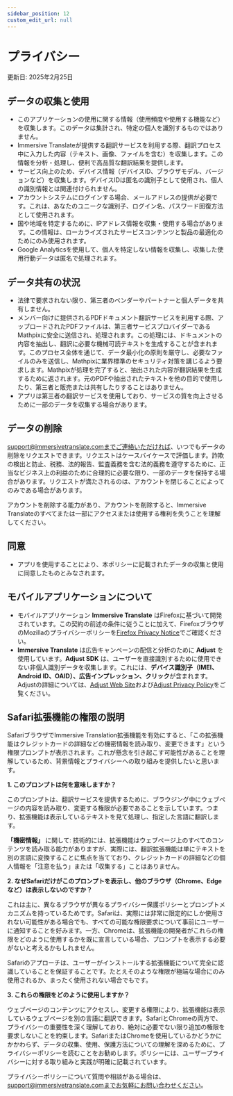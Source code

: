 ```yaml
---
sidebar_position: 12
custom_edit_url: null
---
```


# プライバシー

更新日: 2025年2月25日

## データの収集と使用

- このアプリケーションの使用に関する情報（使用頻度や使用する機能など）を収集します。このデータは集計され、特定の個人を識別するものではありません。
- Immersive Translateが提供する翻訳サービスを利用する際、翻訳プロセス中に入力した内容（テキスト、画像、ファイルを含む）を収集します。この情報を分析・処理し、便利で高品質な翻訳結果を提供します。
- サービス向上のため、デバイス情報（デバイスID、ブラウザモデル、バージョンなど）を収集します。デバイスIDは匿名の識別子として使用され、個人の識別情報とは関連付けられません。
- アカウントシステムにログインする場合、メールアドレスの提供が必要です。これは、あなたのユニークな識別子、ログイン名、パスワード回復方法として使用されます。
- 国や地域を特定するために、IPアドレス情報を収集・使用する場合があります。この情報は、ローカライズされたサービスコンテンツと製品の最適化のためにのみ使用されます。
- Google Analyticsを使用して、個人を特定しない情報を収集し、収集した使用行動データは匿名で処理されます。

## データ共有の状況

- 法律で要求されない限り、第三者のベンダーやパートナーと個人データを共有しません。
- メンバー向けに提供されるPDFドキュメント翻訳サービスを利用する際、アップロードされたPDFファイルは、第三者サービスプロバイダーであるMathpixに安全に送信され、処理されます。この処理には、ドキュメントの内容を抽出し、翻訳に必要な機械可読テキストを生成することが含まれます。このプロセス全体を通じて、データ最小化の原則を厳守し、必要なファイルのみを送信し、Mathpixに業界標準のセキュリティ対策を講じるよう要求します。Mathpixが処理を完了すると、抽出された内容が翻訳結果を生成するために返されます。元のPDFや抽出されたテキストを他の目的で使用したり、第三者と販売または共有したりすることはありません。
- アプリは第三者の翻訳サービスを使用しており、サービスの質を向上させるために一部のデータを収集する場合があります。

## データの削除

support@immersivetranslate.comまでご連絡いただければ、いつでもデータの削除をリクエストできます。リクエストはケースバイケースで評価します。詐欺の検出と防止、税務、法的報告、監査義務を含む法的義務を遵守するために、正当なビジネス上の利益のために合理的に必要な限り、一部のデータを保持する場合があります。リクエストが満たされるのは、アカウントを閉じることによってのみである場合があります。

アカウントを削除する能力があり、アカウントを削除すると、Immersive Translateのすべてまたは一部にアクセスまたは使用する権利を失うことを理解してください。

## 同意

- アプリを使用することにより、本ポリシーに記載されたデータの収集と使用に同意したものとみなされます。

## モバイルアプリケーションについて

- モバイルアプリケーション **Immersive Translate** はFirefoxに基づいて開発されています。この契約の前述の条件に従うことに加えて、FirefoxブラウザのMozillaのプライバシーポリシーを[Firefox Privacy Notice](https://www.mozilla.org/privacy/firefox/)でご確認ください。
- **Immersive Translate** は広告キャンペーンの配信と分析のために **Adjust** を使用しています。**Adjust SDK** は、ユーザーを直接識別するために使用できない非個人識別データを収集します。これには、**デバイス識別子（IMEI、Android ID、OAID）、広告インプレッション、クリック**が含まれます。Adjustの詳細については、[Adjust Web Site](https://www.adjust.com/)および[Adjust Privacy Policy](https://www.adjust.com/terms/privacy-policy/)をご覧ください。

## Safari拡張機能の権限の説明

SafariブラウザでImmersive Translation拡張機能を有効にすると、「この拡張機能はクレジットカードの詳細などの機密情報を読み取り、変更できます」という権限プロンプトが表示されます。これが懸念を引き起こす可能性があることを理解しているため、背景情報とプライバシーへの取り組みを提供したいと思います。

**1. このプロンプトは何を意味しますか？**

このプロンプトは、翻訳サービスを提供するために、ブラウジング中にウェブページの内容を読み取り、変更する権限が必要であることを示しています。つまり、拡張機能は表示しているテキストを見て処理し、指定した言語に翻訳します。

**「機密情報」** に関して: 技術的には、拡張機能はウェブページ上のすべてのコンテンツを読み取る能力がありますが、実際には、翻訳拡張機能は単にテキストを別の言語に変換することに焦点を当てており、クレジットカードの詳細などの個人情報を「注意を払う」または「収集する」ことはありません。

**2. なぜSafariだけがこのプロンプトを表示し、他のブラウザ（Chrome、Edgeなど）は表示しないのですか？**

これは主に、異なるブラウザが異なるプライバシー保護ポリシーとプロンプトメカニズムを持っているためです。Safariは、実際には非常に限定的にしか使用されない可能性がある場合でも、すべての可能な権限要求について事前にユーザーに通知することを好みます。一方、Chromeは、拡張機能の開発者がこれらの権限をどのように使用するかを既に宣言している場合、プロンプトを表示する必要がないと考えるかもしれません。

Safariのアプローチは、ユーザーがインストールする拡張機能について完全に認識していることを保証することです。たとえそのような権限が極端な場合にのみ使用されるか、まったく使用されない場合でもです。

**3. これらの権限をどのように使用しますか？**

ウェブページのコンテンツにアクセスし、変更する権限により、拡張機能は表示しているウェブページを別の言語に翻訳できます。SafariとChromeの両方で、プライバシーの重要性を深く理解しており、絶対に必要でない限り追加の権限を要求しないことを約束します。SafariまたはChromeを使用しているかどうかにかかわらず、データの収集、使用、保護方法についての理解を深めるために、プライバシーポリシーを読むことをお勧めします。ポリシーには、ユーザープライバシーに対する取り組みと実践が明確に記載されています。

プライバシーポリシーについて質問や相談がある場合は、support@immersivetranslate.comまでお気軽にお問い合わせください。
